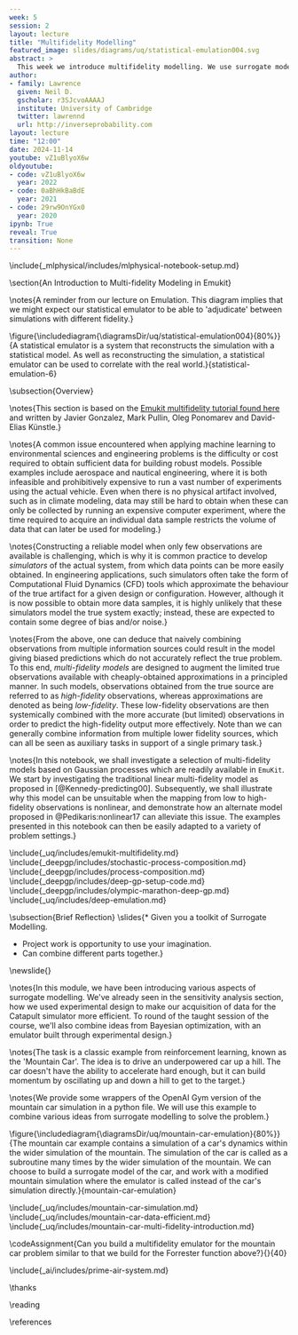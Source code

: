 ```yaml
---
week: 5
session: 2
layout: lecture
title: "Multifidelity Modelling"
featured_image: slides/diagrams/uq/statistical-emulation004.svg
abstract: >
  This week we introduce multifidelity modelling. We use surrogate models to capture different qualities of information from different simulations.
author:
- family: Lawrence
  given: Neil D.
  gscholar: r3SJcvoAAAAJ
  institute: University of Cambridge
  twitter: lawrennd
  url: http://inverseprobability.com
layout: lecture
time: "12:00"
date: 2024-11-14
youtube: vZ1uBlyoX6w
oldyoutube: 
- code: vZ1uBlyoX6w
  year: 2022
- code: 0aBhHkBaBdE
  year: 2021
- code: 29rw9OnYGx0
  year: 2020
ipynb: True
reveal: True
transition: None
---
```


\include{_mlphysical/includes/mlphysical-notebook-setup.md}

\section{An Introduction to Multi-fidelity Modeling in Emukit}

\notes{A reminder from our lecture on Emulation. This diagram implies
that we might expect our statistical emulator to be able to
'adjudicate' between simulations with different fidelity.}

\figure{\includediagram{\diagramsDir/uq/statistical-emulation004}{80%}}{A statistical emulator is a system that reconstructs the simulation with a statistical model. As well as reconstructing the simulation, a statistical emulator can be used to correlate with the real world.}{statistical-emulation-6}

\subsection{Overview}

\notes{This section is based on the [Emukit multifidelity tutorial found here](https://github.com/EmuKit/emukit/blob/master/notebooks/Emukit-tutorial-multi-fidelity-bayesian-optimization.ipynb) and written by Javier Gonzalez, Mark Pullin, Oleg Ponomarev and David-Elias Künstle.}

\notes{A common issue encountered when applying machine learning to
environmental sciences and engineering problems is the difficulty or
cost required to obtain sufficient data for building robust models.
Possible examples include aerospace and nautical engineering, where it
is both infeasible and prohibitively expensive to run a vast number of
experiments using the actual vehicle.  Even when there is no physical
artifact involved, such as in climate modeling, data may still be hard
to obtain when these can only be collected by running an expensive
computer experiment, where the time required to acquire an individual
data sample restricts the volume of data that can later be used for
modeling.}

\notes{Constructing a reliable model when only few observations are
available is challenging, which is why it is common practice to
develop *simulators* of the actual system, from which data points can
be more easily obtained.  In engineering applications, such simulators
often take the form of Computational Fluid Dynamics (CFD) tools which
approximate the behaviour of the true artifact for a given design or
configuration.  However, although it is now possible to obtain more
data samples, it is highly unlikely that these simulators model the
true system exactly; instead, these are expected to contain some
degree of bias and/or noise.}

\notes{From the above, one can deduce that naively combining
observations from multiple information sources could result in the
model giving biased predictions which do not accurately reflect the
true problem.  To this end, *multi-fidelity models* are designed to
augment the limited true observations available with cheaply-obtained
approximations in a principled manner.  In such models, observations
obtained from the true source are referred to as *high-fidelity*
observations, whereas approximations are denoted as being
*low-fidelity*.  These low-fidelity observations are then systemically
combined with the more accurate (but limited) observations in order to
predict the high-fidelity output more effectively.  Note than we can
generally combine information from multiple lower fidelity sources,
which can all be seen as auxiliary tasks in support of a single
primary task.}

\notes{In this notebook, we shall investigate a selection of
multi-fidelity models based on Gaussian processes which are readily
available in `EmuKit`.  We start by investigating the traditional
linear multi-fidelity model as proposed in [@Kennedy-predicting00].
Subsequently, we shall illustrate why this model can be unsuitable
when the mapping from low to high-fidelity observations is nonlinear,
and demonstrate how an alternate model proposed in
@Pedikaris:nonlinear17 can alleviate this issue.  The examples
presented in this notebook can then be easily adapted to a variety of
problem settings.}

\include{_uq/includes/emukit-multifidelity.md}
\include{_deepgp/includes/stochastic-process-composition.md}
\include{_deepgp/includes/process-composition.md}
\include{_deepgp/includes/deep-gp-setup-code.md}
\include{_deepgp/includes/olympic-marathon-deep-gp.md}
\include{_uq/includes/deep-emulation.md}

\subsection{Brief Reflection}
\slides{* Given you a toolkit of Surrogate Modelling.
* Project work is opportunity to use your imagination.
* Can combine different parts together.}

\newslide{}

\notes{In this module, we have been introducing various aspects of surrogate modelling. We've already seen in the sensitivity analysis section, how we used experimental design to make our acquisition of data for the Catapult simulator more efficient. To round of the taught session of the course, we'll also combine ideas from Bayesian optimization, with an emulator built through experimental design.}

\notes{The task is a classic example from reinforcement learning, known as the 'Mountain Car'. The idea is to drive an underpowered car up a hill. The car doesn't have the ability to accelerate hard enough, but it can build momentum by oscillating up and down a hill to get to the target.}

\notes{We provide some wrappers of the OpenAI Gym version of the mountain car simulation in a python file. We will use this example to combine various ideas from surrogate modelling to solve the problem.}

\figure{\includediagram{\diagramsDir/uq/mountain-car-emulation}{80%}}{The mountain car example contains a simulation of a car's dynamics within the wider simulation of the mountain. The simulation of the car is called as a subroutine many times by the wider simulation of the mountain. We can choose to build a surrogate model of the car, and work with a modified mountain simulation where the emulator is called instead of the car's simulation directly.}{mountain-car-emulation}

\include{_uq/includes/mountain-car-simulation.md}
\include{_uq/includes/mountain-car-data-efficient.md}
\include{_uq/includes/mountain-car-multi-fidelity-introduction.md}

\codeAssignment{Can you build a multifidelity emulator for the mountain car problem similar to that we build for the Forrester function above?}{}{40}


\include{_ai/includes/prime-air-system.md}

\thanks

\reading

\references
